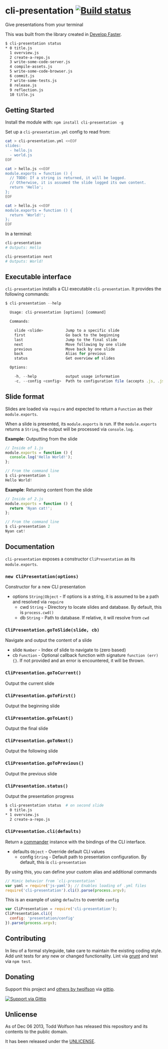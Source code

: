 # cli-presentation [![Build status](https://travis-ci.org/twolfson/cli-presentation.png?branch=master)](https://travis-ci.org/twolfson/cli-presentation)

Give presentations from your terminal

This was built from the library created in [Develop Faster][].

[Develop Faster]: https://github.com/twolfson/develop-faster-presentation

```bash
$ cli-presentation status
* 0 title.js
  1 overview.js
  2 create-a-repo.js
  3 write-some-code-server.js
  4 compile-assets.js
  5 write-some-code-browser.js
  6 commit.js
  7 write-some-tests.js
  8 release.js
  9 reflection.js
  10 title.js
```

## Getting Started
Install the module with: `npm install cli-presentation -g`

Set up a `cli-presentation.yml` config to read from:

```bash
cat > cli-presentation.yml <<EOF
slides:
  - hello.js
  - world.js
EOF

cat > hello.js <<EOF
module.exports = function () {
  // TODO: If a string is returned, it will be logged.
  // Otherwise, it is assumed the slide logged its own content.
  return 'Hello';
};
EOF

cat > hello.js <<EOF
module.exports = function () {
  return 'World!';
};
EOF
```

In a terminal:

```bash
cli-presentation
# Outputs: Hello

cli-presentation next
# Outputs: World!
```

## Executable interface
`cli-presentation` installs a CLI executable `cli-presentation`. It provides the following commands:

```js
$ cli-presentation --help

  Usage: cli-presentation [options] [command]

  Commands:

    slide <slide>          Jump to a specific slide
    first                  Go back to the beginning
    last                   Jump to the final slide
    next                   Move following by one slide
    previous               Move back by one slide
    back                   Alias for previous
    status                 Get overview of slides

  Options:

    -h, --help             output usage information
    -c, --config <config>  Path to configuration file (accepts .js, .json, .yml)
```

## Slide format
Slides are loaded via `require` and expected to return a `Function` as their `module.exports`.

When a slide is presented, its `module.exports` is run. If the `module.exports` returns a `String`, the output will be processed via `console.log`.

**Example**: Outputting from the slide

```js
// Inside of 1.js
module.exports = function () {
  console.log('Hello World!');
};

// From the command line
$ cli-presentation 1
Hello World!
```

**Example**: Returning content from the slide

```js
// Inside of 2.js
module.exports = function () {
  return 'Nyan cat!';
};

// From the command line
$ cli-presentation 2
Nyan cat!
```

## Documentation
`cli-presentation` exposes a constructor `CliPresentation` as its `module.exports`.

### `new CliPresentation(options)`
Constructor for a new CLI presentation

- options `String|Object` - If options is a string, it is assumed to be a path and resolved via `require`
    - cwd `String` - Directory to locate slides and database. By default, this is `process.cwd()`
    - db `String` - Path to database. If relative, it will resolve from `cwd`

### `CliPresentation.goToSlide(slide, cb)`
Navigate and output the content of a slide

- slide `Number` - Index of slide to navigate to (zero based)
- cb `Function` - Optional callback function with signature `function (err) {}`. If not provided and an error is encountered, it will be thrown.

### `CliPresentation.goToCurrent()`
Output the current slide

### `CliPresentation.goToFirst()`
Output the beginning slide

### `CliPresentation.goToLast()`
Output the final slide

### `CliPresentation.goToNext()`
Output the following slide

### `CliPresentation.goToPrevious()`
Output the previous slide

### `CliPresentation.status()`
Output the presentation progress

```bash
$ cli-presentation status  # on second slide
  0 title.js
* 1 overview.js
  2 create-a-repo.js
```

### `CliPresentation.cli(defaults)`
Return a [commander][] instance with the bindings of the CLI interface.

- defaults `Object` - Override default CLI values
    - config `String` - Default path to presentation configuration. By default, this is `cli-presentation`

[commander]: https://github.com/visionmedia/commander.js

By using this, you can define your custom alias and additional commands

```js
// Mimic behavior from `cli-presentation`
var yaml = require('js-yaml'); // Enables loading of .yml files
require('cli-presentation').cli().parse(process.argv);
```

This is an example of using `defaults` to override `config`

```js
var CliPresentation = require('cli-presentation');
CliPresentation.cli({
  config: 'presentation/config'
}).parse(process.argv);
```

## Contributing
In lieu of a formal styleguide, take care to maintain the existing coding style. Add unit tests for any new or changed functionality. Lint via [grunt](https://github.com/gruntjs/grunt) and test via `npm test`.

## Donating
Support this project and [others by twolfson][gittip] via [gittip][].

[![Support via Gittip][gittip-badge]][gittip]

[gittip-badge]: https://rawgithub.com/twolfson/gittip-badge/master/dist/gittip.png
[gittip]: https://www.gittip.com/twolfson/

## Unlicense
As of Dec 06 2013, Todd Wolfson has released this repository and its contents to the public domain.

It has been released under the [UNLICENSE][].

[UNLICENSE]: UNLICENSE
